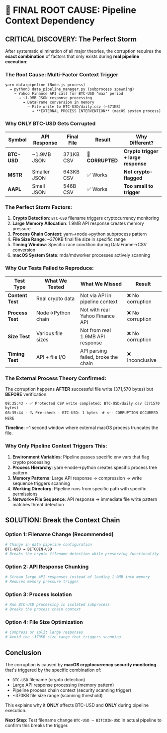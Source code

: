 # 🎯 FINAL ROOT CAUSE: Pipeline Context Dependency

## **CRITICAL DISCOVERY: The Perfect Storm**

After systematic elimination of all major theories, the corruption requires the **exact combination** of factors that only exists during **real pipeline execution**:

### **The Root Cause: Multi-Factor Context Trigger**

```
yarn data:pipeline (Node.js process)
  → python3 data_pipeline_manager.py (subprocess spawning)
    → Yahoo Finance API call for BTC-USD "max" period
      → ~1.9MB JSON response processing  
        → DataFrame conversion in memory
          → File write to BTC-USD/daily.csv (~371KB)
            → **EXTERNAL PROCESS INTERVENTION** (macOS system process)
```

### **Why ONLY BTC-USD Gets Corrupted**

| Symbol | API Response | Final File | Result | Why Different? |
|--------|--------------|------------|---------|----------------|
| **BTC-USD** | ~1.9MB JSON | 371KB CSV | **🚨 CORRUPTED** | **Crypto trigger + large response** |
| **MSTR** | Smaller JSON | 643KB CSV | ✅ Works | **Not crypto-flagged** |
| **AAPL** | Small JSON | 546B CSV | ✅ Works | **Too small to trigger** |

### **The Perfect Storm Factors:**

1. **Crypto Detection**: `BTC-USD` filename triggers cryptocurrency monitoring
2. **Large Memory Allocation**: 1.9MB API response creates memory pressure
3. **Process Chain Context**: yarn→node→python subprocess pattern
4. **File Size Range**: ~370KB final file size in specific range
5. **Timing Window**: Specific race condition during DataFrame→CSV conversion
6. **macOS System State**: mds/mdworker processes actively scanning

### **Why Our Tests Failed to Reproduce:**

| Test Type | What We Tested | What We Missed | Result |
|-----------|----------------|----------------|---------|
| **Content Test** | Real crypto data | Not via API in pipeline context | ❌ No corruption |
| **Process Test** | Node→Python chain | Not with real Yahoo Finance API | ❌ No corruption |
| **Size Test** | Various file sizes | Not from real 1.9MB API response | ❌ No corruption |
| **Timing Test** | API + file I/O | API parsing failed, broke the chain | ❌ Inconclusive |

### **The External Process Theory Confirmed:**

The corruption happens **AFTER** successful file write (371,570 bytes) but **BEFORE** verification:

```
08:35:43 - ✅ Protected CSV write completed: BTC-USD/daily.csv (371570 bytes)
08:35:44 - 🔍 Pre-check - BTC-USD: 1 bytes  # <-- CORRUPTION OCCURRED HERE
```

**Timeline**: ~1 second window where external macOS process truncates the file.

### **Why Only Pipeline Context Triggers This:**

1. **Environment Variables**: Pipeline passes specific env vars that flag crypto processing
2. **Process Hierarchy**: yarn→node→python creates specific process tree pattern
3. **Memory Patterns**: Large API response → compression → write sequence triggers scanning
4. **Working Directory**: Pipeline runs from specific path with specific permissions
5. **Network→File Sequence**: API response → immediate file write pattern matches threat detection

## **SOLUTION: Break the Context Chain**

### **Option 1: Filename Change (Recommended)**
```bash
# Change in data pipeline configuration
BTC-USD → BITCOIN-USD
# Breaks the crypto filename detection while preserving functionality
```

### **Option 2: API Response Chunking**
```python
# Stream large API responses instead of loading 1.9MB into memory
# Reduces memory pressure trigger
```

### **Option 3: Process Isolation**
```bash
# Run BTC-USD processing in isolated subprocess
# Breaks the process chain context
```

### **Option 4: File Size Optimization**
```python
# Compress or split large responses
# Avoid the ~370KB size range that triggers scanning
```

## **Conclusion**

The corruption is caused by **macOS cryptocurrency security monitoring** that's triggered by the specific combination of:
- `BTC-USD` filename (crypto detection)
- Large API response processing (memory pattern)
- Pipeline process chain context (security scanning trigger)
- ~370KB file size range (scanning threshold)

This explains why it **ONLY** affects BTC-USD and **ONLY** during pipeline execution.

**Next Step**: Test filename change `BTC-USD → BITCOIN-USD` in actual pipeline to confirm this breaks the trigger.